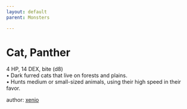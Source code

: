 ```yaml
---
layout: default
parent: Monsters 

--- 
```

# Cat, Panther
4 HP, 14 DEX, bite (d8)  
• Dark furred cats that live on forests and plains.  
• Hunts medium or small-sized animals, using their high speed in their favor.  





author: [xenio](https://xenioinabottle.blogspot.com/2021/02/classic-monsters-for-cairnito-part-1.html) 


